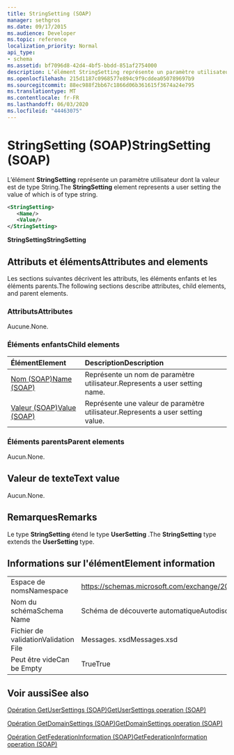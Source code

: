```yaml
---
title: StringSetting (SOAP)
manager: sethgros
ms.date: 09/17/2015
ms.audience: Developer
ms.topic: reference
localization_priority: Normal
api_type:
- schema
ms.assetid: bf7096d8-42d4-4bf5-bbdd-851af2754000
description: L’élément StringSetting représente un paramètre utilisateur dont la valeur est de type String.
ms.openlocfilehash: 215d1187c0968577e894c9f9cddea050789697b9
ms.sourcegitcommit: 88ec988f2bb67c1866d06b361615f3674a24e795
ms.translationtype: MT
ms.contentlocale: fr-FR
ms.lasthandoff: 06/03/2020
ms.locfileid: "44463075"
---
```

# <a name="stringsetting-soap"></a><span data-ttu-id="0a34f-103">StringSetting (SOAP)</span><span class="sxs-lookup"><span data-stu-id="0a34f-103">StringSetting (SOAP)</span></span>

<span data-ttu-id="0a34f-104">L’élément **StringSetting** représente un paramètre utilisateur dont la valeur est de type String.</span><span class="sxs-lookup"><span data-stu-id="0a34f-104">The **StringSetting** element represents a user setting the value of which is of type string.</span></span> 
  
```XML
<StringSetting>
   <Name/>
   <Value/>
</StringSetting>
```

 <span data-ttu-id="0a34f-105">**StringSetting**</span><span class="sxs-lookup"><span data-stu-id="0a34f-105">**StringSetting**</span></span>
## <a name="attributes-and-elements"></a><span data-ttu-id="0a34f-106">Attributs et éléments</span><span class="sxs-lookup"><span data-stu-id="0a34f-106">Attributes and elements</span></span>

<span data-ttu-id="0a34f-107">Les sections suivantes décrivent les attributs, les éléments enfants et les éléments parents.</span><span class="sxs-lookup"><span data-stu-id="0a34f-107">The following sections describe attributes, child elements, and parent elements.</span></span>
  
### <a name="attributes"></a><span data-ttu-id="0a34f-108">Attributs</span><span class="sxs-lookup"><span data-stu-id="0a34f-108">Attributes</span></span>

<span data-ttu-id="0a34f-109">Aucune.</span><span class="sxs-lookup"><span data-stu-id="0a34f-109">None.</span></span>
  
### <a name="child-elements"></a><span data-ttu-id="0a34f-110">Éléments enfants</span><span class="sxs-lookup"><span data-stu-id="0a34f-110">Child elements</span></span>

|<span data-ttu-id="0a34f-111">**Élément**</span><span class="sxs-lookup"><span data-stu-id="0a34f-111">**Element**</span></span>|<span data-ttu-id="0a34f-112">**Description**</span><span class="sxs-lookup"><span data-stu-id="0a34f-112">**Description**</span></span>|
|:-----|:-----|
|[<span data-ttu-id="0a34f-113">Nom (SOAP)</span><span class="sxs-lookup"><span data-stu-id="0a34f-113">Name (SOAP)</span></span>](name-soap.md) <br/> |<span data-ttu-id="0a34f-114">Représente un nom de paramètre utilisateur.</span><span class="sxs-lookup"><span data-stu-id="0a34f-114">Represents a user setting name.</span></span>  <br/> |
|[<span data-ttu-id="0a34f-115">Valeur (SOAP)</span><span class="sxs-lookup"><span data-stu-id="0a34f-115">Value (SOAP)</span></span>](value-soap.md) <br/> |<span data-ttu-id="0a34f-116">Représente une valeur de paramètre utilisateur.</span><span class="sxs-lookup"><span data-stu-id="0a34f-116">Represents a user setting value.</span></span>  <br/> |
   
### <a name="parent-elements"></a><span data-ttu-id="0a34f-117">Éléments parents</span><span class="sxs-lookup"><span data-stu-id="0a34f-117">Parent elements</span></span>

<span data-ttu-id="0a34f-118">Aucun.</span><span class="sxs-lookup"><span data-stu-id="0a34f-118">None.</span></span>
  
## <a name="text-value"></a><span data-ttu-id="0a34f-119">Valeur de texte</span><span class="sxs-lookup"><span data-stu-id="0a34f-119">Text value</span></span>

<span data-ttu-id="0a34f-120">Aucun.</span><span class="sxs-lookup"><span data-stu-id="0a34f-120">None.</span></span>
  
## <a name="remarks"></a><span data-ttu-id="0a34f-121">Remarques</span><span class="sxs-lookup"><span data-stu-id="0a34f-121">Remarks</span></span>

<span data-ttu-id="0a34f-122">Le type **StringSetting** étend le type **UserSetting** .</span><span class="sxs-lookup"><span data-stu-id="0a34f-122">The **StringSetting** type extends the **UserSetting** type.</span></span> 
  
## <a name="element-information"></a><span data-ttu-id="0a34f-123">Informations sur l'élément</span><span class="sxs-lookup"><span data-stu-id="0a34f-123">Element information</span></span>

|||
|:-----|:-----|
|<span data-ttu-id="0a34f-124">Espace de noms</span><span class="sxs-lookup"><span data-stu-id="0a34f-124">Namespace</span></span>  <br/> |https://schemas.microsoft.com/exchange/2010/Autodiscover  <br/> |
|<span data-ttu-id="0a34f-125">Nom du schéma</span><span class="sxs-lookup"><span data-stu-id="0a34f-125">Schema Name</span></span>  <br/> |<span data-ttu-id="0a34f-126">Schéma de découverte automatique</span><span class="sxs-lookup"><span data-stu-id="0a34f-126">Autodiscover schema</span></span>  <br/> |
|<span data-ttu-id="0a34f-127">Fichier de validation</span><span class="sxs-lookup"><span data-stu-id="0a34f-127">Validation File</span></span>  <br/> |<span data-ttu-id="0a34f-128">Messages. xsd</span><span class="sxs-lookup"><span data-stu-id="0a34f-128">Messages.xsd</span></span>  <br/> |
|<span data-ttu-id="0a34f-129">Peut être vide</span><span class="sxs-lookup"><span data-stu-id="0a34f-129">Can be Empty</span></span>  <br/> |<span data-ttu-id="0a34f-130">True</span><span class="sxs-lookup"><span data-stu-id="0a34f-130">True</span></span>  <br/> |
   
## <a name="see-also"></a><span data-ttu-id="0a34f-131">Voir aussi</span><span class="sxs-lookup"><span data-stu-id="0a34f-131">See also</span></span>



[<span data-ttu-id="0a34f-132">Opération GetUserSettings (SOAP)</span><span class="sxs-lookup"><span data-stu-id="0a34f-132">GetUserSettings operation (SOAP)</span></span>](getusersettings-operation-soap.md)
  
[<span data-ttu-id="0a34f-133">Opération GetDomainSettings (SOAP)</span><span class="sxs-lookup"><span data-stu-id="0a34f-133">GetDomainSettings operation (SOAP)</span></span>](getdomainsettings-operation-soap.md)
  
[<span data-ttu-id="0a34f-134">Opération GetFederationInformation (SOAP)</span><span class="sxs-lookup"><span data-stu-id="0a34f-134">GetFederationInformation operation (SOAP)</span></span>](getfederationinformation-operation-soap.md)


